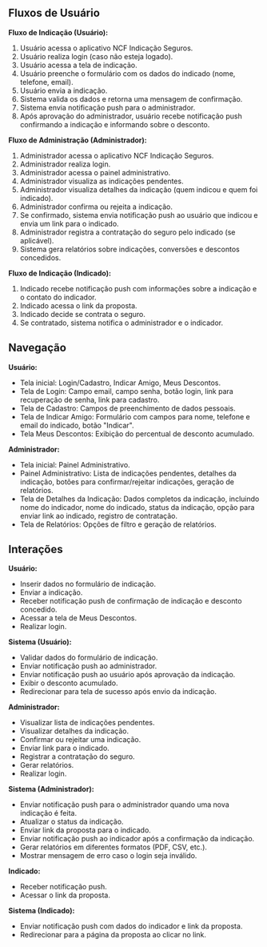 ## Fluxos de Usuário

**Fluxo de Indicação (Usuário):**

1. Usuário acessa o aplicativo NCF Indicação Seguros.
2. Usuário realiza login (caso não esteja logado).
3. Usuário acessa a tela de indicação.
4. Usuário preenche o formulário com os dados do indicado (nome, telefone, email).
5. Usuário envia a indicação.
6. Sistema valida os dados e retorna uma mensagem de confirmação.
7. Sistema envia notificação push para o administrador.
8. Após aprovação do administrador, usuário recebe notificação push confirmando a indicação e informando sobre o desconto.

**Fluxo de Administração (Administrador):**

1. Administrador acessa o aplicativo NCF Indicação Seguros.
2. Administrador realiza login.
3. Administrador acessa o painel administrativo.
4. Administrador visualiza as indicações pendentes.
5. Administrador visualiza detalhes da indicação (quem indicou e quem foi indicado).
6. Administrador confirma ou rejeita a indicação.
7. Se confirmado, sistema envia notificação push ao usuário que indicou e envia um link para o indicado.
8. Administrador registra a contratação do seguro pelo indicado (se aplicável).
9. Sistema gera relatórios sobre indicações, conversões e descontos concedidos.

**Fluxo de Indicação (Indicado):**

1. Indicado recebe notificação push com informações sobre a indicação e o contato do indicador.
2. Indicado acessa o link da proposta.
3. Indicado decide se contrata o seguro.
4. Se contratado, sistema notifica o administrador e o indicador.


## Navegação

**Usuário:**

* Tela inicial: Login/Cadastro, Indicar Amigo, Meus Descontos.
* Tela de Login: Campo email, campo senha, botão login, link para recuperação de senha, link para cadastro.
* Tela de Cadastro: Campos de preenchimento de dados pessoais.
* Tela de Indicar Amigo: Formulário com campos para nome, telefone e email do indicado, botão "Indicar".
* Tela Meus Descontos: Exibição do percentual de desconto acumulado.


**Administrador:**

* Tela inicial: Painel Administrativo.
* Painel Administrativo: Lista de indicações pendentes, detalhes da indicação, botões para confirmar/rejeitar indicações, geração de relatórios.
* Tela de Detalhes da Indicação: Dados completos da indicação, incluindo nome do indicador, nome do indicado, status da indicação, opção para enviar link ao indicado, registro de contratação.
* Tela de Relatórios: Opções de filtro e geração de relatórios.


## Interações

**Usuário:**

* Inserir dados no formulário de indicação.
* Enviar a indicação.
* Receber notificação push de confirmação de indicação e desconto concedido.
* Acessar a tela de Meus Descontos.
* Realizar login.

**Sistema (Usuário):**

* Validar dados do formulário de indicação.
* Enviar notificação push ao administrador.
* Enviar notificação push ao usuário após aprovação da indicação.
* Exibir o desconto acumulado.
* Redirecionar para tela de sucesso após envio da indicação.


**Administrador:**

* Visualizar lista de indicações pendentes.
* Visualizar detalhes da indicação.
* Confirmar ou rejeitar uma indicação.
* Enviar link para o indicado.
* Registrar a contratação do seguro.
* Gerar relatórios.
* Realizar login.

**Sistema (Administrador):**

* Enviar notificação push para o administrador quando uma nova indicação é feita.
* Atualizar o status da indicação.
* Enviar link da proposta para o indicado.
* Enviar notificação push ao indicador após a confirmação da indicação.
* Gerar relatórios em diferentes formatos (PDF, CSV, etc.).
* Mostrar mensagem de erro caso o login seja inválido.

**Indicado:**

* Receber notificação push.
* Acessar o link da proposta.

**Sistema (Indicado):**

* Enviar notificação push com dados do indicador e link da proposta.
* Redirecionar para a página da proposta ao clicar no link.

